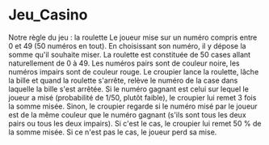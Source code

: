 # Jeu_Casino
Notre règle du jeu : la roulette
Le joueur mise sur un numéro compris entre 0 et 49 (50 numéros en tout). 
En choisissant son numéro, il y dépose la somme qu'il souhaite miser.
La roulette est constituée de 50 cases allant naturellement de 0 à 49. 
Les numéros pairs sont de couleur noire, les numéros impairs sont de couleur rouge. 
Le croupier lance la roulette, lâche la bille et quand la roulette s'arrête, relève le numéro de la case dans laquelle la bille s'est arrêtée. 
Si le numéro gagnant est celui sur lequel le joueur a misé (probabilité de 1/50, plutôt faible), le croupier lui remet 3 fois la somme misée.
Sinon, le croupier regarde si le numéro misé par le joueur est de la même couleur que le numéro gagnant 
(s'ils sont tous les deux pairs ou tous les deux impairs). 
Si c'est le cas, le croupier lui remet 50 % de la somme misée. Si ce n'est pas le cas, le joueur perd sa mise.
